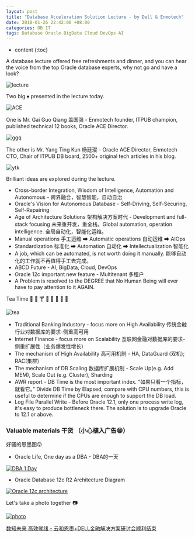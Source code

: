 ```yaml
---
layout: post
title: "Database Acceleration Solution Lecture - by Dell & Enmotech"
date: 2018-01-26 22:42:00 +08:00
categories: DB IT
tags: Database Oracle BigData Cloud DevOps AI
---
```


* content
{:toc}

A database lecture offered free refreshments and dinner, and you can hear the voice from the top Oracle database experts, why not go and have a look? 

![lecture](https://ejres-1253687085.picgz.myqcloud.com/img/oracle/lecture_enmo.jpg)







Two big ♠ presented in the lecture today.   

![ACE](https://ejres-1253687085.picgz.myqcloud.com/img/oracle/oracle_ace.jpg)

One is Mr. Gai Guo Qiang 盖国强 - Enmotech founder, ITPUB champion, published technical 12 books, Oracle ACE Director.  

![ggq](https://ejres-1253687085.picgz.myqcloud.com/img/oracle/gaiguoqiang.jpg)

The other is Mr. Yang Ting Kun 杨廷琨 - Oracle ACE Director, Enmotech CTO, Chair of ITPUB DB board, 2500+ original tech articles in his blog.

![ytk](https://ejres-1253687085.picgz.myqcloud.com/img/oracle/yangtingkun.jpg)

Brilliant ideas are explored during the lecture. 

* Cross-border Integration, Wisdom of Intelligence, Automation and Autonomous - 跨界融合，智慧智能，自动自治
* Oracle's Vision for Autonomous Database - Self-Driving, Self-Securing, Self-Repairing
* Age of Architecture Solutions 架构解决方案时代 - Development and full-stack focusing 未来重开发，重全栈。Global automation, operation intelligence. 全局自动化，智能化运维。
* Manual operations 手工运维 ➡ Automatic operations 自动运维 ➡ AIOps 
* Standardization 标准化 ➡ Automation 自动化 ➡ Intellectualization 智能化
* A job, which can be automated, is not worth doing it manually. 能够自动化的工作就不再值得手工去完成。
* ABCD Future - AI, BigData, Cloud, DevOps
* Oracle 12c important new feature - Multitenant 多租户
* A Problem is resolved to the DEGREE that No Human Being will ever have to pay attention to it AGAIN.


Tea Time 🍻 🍺 🍸 🍩 🍪 🍈 🍊 🍎

![tea](https://ejres-1253687085.picgz.myqcloud.com/img/oracle/refreshments.jpg)

* Traditional Banking Industory - focus more on High Availability 传统金融行业对数据库的要求-侧重高可用
* Internet Finance - focus more on Scalability 互联网金融对数据库的要求-侧重扩展性（业务爆发性增长）
* The mechanism of High Availability 高可用机制 - HA, DataGuard (双机); RAC(集群)
* The mechanism of DB Scaling 数据库扩展机制 - Scale Up(e.g. Add MEM), Scale Out (e.g. Cluster), Sharding
* AWR report - DB Time is the most important index. “如果只看一个指标，就看它。”  Divide DB Time by Elapsed, compare with CPU numbers, this is useful to determine if the CPUs are enough to support the DB load.
* Log File Parallel Write - Before Oracle 12.1, only one process write log, it's easy to produce bottleneck there. The solution is to upgrade Oracle to 12.1 or above.


### Valuable materials 干货 （小心植入广告😁）

好骚的恩墨图😜

* Oracle Life, One day as a DBA - DBA的一天

[![DBA 1 Day](https://ejres-1253687085.picgz.myqcloud.com/img/oracle/oracle_life_dba_1day.jpg)](https://ejres-1253687085.picgz.myqcloud.com/img/oracle/oracle_life_dba_1day_big.jpg)

* Oracle Database 12c R2 Architecture Diagram

[![Oracle 12c architecture](https://ejres-1253687085.picgz.myqcloud.com/img/oracle/oracle_12c_architecture.jpg)](https://ejres-1253687085.picgz.myqcloud.com/doc/oracle/OracleDatabase12cR2Architecture_enmo.pdf)

Let's take a photo together 📷

[![photo](https://ejres-1253687085.picgz.myqcloud.com/img/album/dell_enmo_lecture_20180126s.jpg)](https://ejres-1253687085.picgz.myqcloud.com/img/album/dell_enmo_lecture_20180126.jpg)

[数知未来 高效就绪 - 云和恩墨+DELL金融解决方案研讨会顺利结束](https://mp.weixin.qq.com/s/6tb3pPJ7hC8cgB7Uv20iAA)



